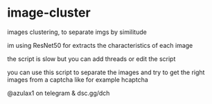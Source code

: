 # image-cluster
images clustering, to separate imgs by  similitude

im using ResNet50 for extracts the characteristics of each image

the script is slow but you can add threads or edit the script

you can use this script to separate the images and try to get the right images from a captcha like for example hcaptcha

@azulax1 on telegram & dsc.gg/dch

